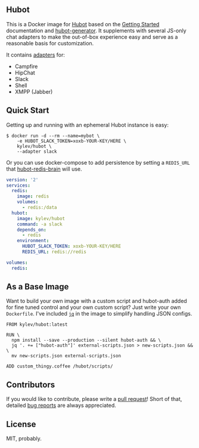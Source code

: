 ## Hubot

This is a Docker image for [Hubot](https://hubot.github.com) based on the [Getting Started](https://hubot.github.com/docs/) documentation and [hubot-generator](https://github.com/github/generator-hubot). It supplements with several JS-only chat adapters to make the out-of-box experience easy and serve as a reasonable basis for customization.

It contains [adapters](https://hubot.github.com/docs/adapters/) for:

* Campfire
* HipChat
* Slack
* Shell
* XMPP (Jabber)

## Quick Start

Getting up and running with an ephemeral Hubot instance is easy:

``` console
$ docker run -d --rm --name=mybot \
    -e HUBOT_SLACK_TOKEN=xoxb-YOUR-KEY/HERE \
    kylev/hubot \
    --adapter slack
```

Or you can use docker-compose to add persistence by setting a `REDIS_URL` that [hubot-redis-brain](https://github.com/hubot-scripts/hubot-redis-brain) will use.

``` yml
version: '2'
services:
  redis:
    image: redis
    volumes:
      - redis:/data
  hubot:
    image: kylev/hubot
    command: -a slack
    depends_on:
      - redis
    environment:
      HUBOT_SLACK_TOKEN: xoxb-YOUR-KEY/HERE
      REDIS_URL: redis://redis

volumes:
  redis:
```

## As a Base Image

Want to build your own image with a custom script and hubot-auth added for fine tuned control and your own custom script? Just write your own `Dockerfile`. I've included [`jq`](https://stedolan.github.io/jq/) in the image to simplify handling JSON configs.

``` console
FROM kylev/hubot:latest

RUN \
  npm install --save --production --silent hubot-auth && \
  jq '. += ["hubot-auth"]' external-scripts.json > new-scripts.json && \
  mv new-scripts.json external-scripts.json

ADD custom_thingy.coffee /hubot/scripts/
```

## Contributors

If you would like to contribute, please write a [pull request](https://github.com/kylev/docker-hubot/pulls)! Short of that, detailed [bug reports](https://github.com/kylev/docker-hubot/issues) are always appreciated.

## License

MIT, probably.
